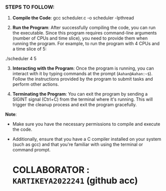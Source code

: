 ### STEPS TO FOLLOW:

1. **Compile the Code**: 
gcc scheduler.c -o scheduler -lpthread

2. **Run the Program**: 
After successfully compiling the code, you can run the executable. Since this program requires command-line arguments (number of CPUs and time slice), you need to provide them when running the program. For example, to run the program with 4 CPUs and a time slice of 5:

./scheduler 4 5


3. **Interacting with the Program**: 
Once the program is running, you can interact with it by typing commands at the prompt (`Aahan@Aahan:~$`). Follow the instructions provided by the program to submit tasks and perform other actions.

4. **Terminating the Program**: 
You can exit the program by sending a SIGINT signal (Ctrl+C) from the terminal where it's running. This will trigger the cleanup process and exit the program gracefully.

**Note**: 
- Make sure you have the necessary permissions to compile and execute the code. 
- Additionally, ensure that you have a C compiler installed on your system (such as gcc) and that you're familiar with using the terminal or command prompt.

  # COLLABORATOR : ```KARTIKEYA2022241``` (github acc)
  
